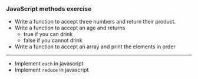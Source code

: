 ### JavaScript methods exercise

* Write a function to accept three numbers and return their product.
* Write a function to accept an age and returns
  * true if you can drink
  * false if you cannot drink
* Write a function to accept an array and print the elements in order

---

* Implement `each` in javascript
* Implement `reduce` in javascript
